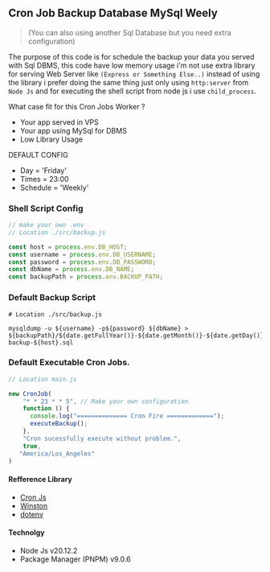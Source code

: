## Cron Job Backup Database MySql Weely

> (You can also using another Sql Database but you need extra configuration)

The purpose of this code is for schedule the backup your data you served with Sql DBMS, this code have low memory usage i'm not use extra library for serving Web Server like ``(Express or Something Else..)`` instead of using the library i prefer doing the same thing 
just only using ``http:server`` from ``Node Js`` and for executing the shell script from node js i use ``child_process``. 

What case fit for this Cron Jobs Worker ?
 - Your app served in VPS
 - Your app using MySql for DBMS
 - Low Library Usage

DEFAULT CONFIG
  - Day = 'Friday'
  - Times = 23:00
  - Schedule = 'Weekly'

### Shell Script Config
```js
// make your own .env 
// Location ./src/backup.js

const host = process.env.DB_HOST;
const username = process.env.DB_USERNAME;
const password = process.env.DB_PASSWORD;
const dbName = process.env.DB_NAME;
const backupPath = process.env.BACKUP_PATH;
```
   


### Default Backup Script

```shell
# Location ./src/backup.js

mysqldump -u ${username} -p${password} ${dbName} > ${backupPath}/${date.getFullYear()}-${date.getMonth()}-${date.getDay()}At[${date.getHours()}:${date.getMinutes()}]-backup-${host}.sql
```

### Default Executable Cron Jobs.
```js
// Location main.js

new CronJob(
    "* * 23 * * 5", // Make your own configuration
    function () {
      console.log("============== Cron Fire =============");
      executeBackup();
    },
    "Cron sucessfully execute without problem.",
    true,
   "America/Los_Angeles"
)
```

#### Refference Library 
  + [Cron Js](https://github.com/kelektiv/node-cron)
  + [Winston](https://www.npmjs.com/package/winston)
  + [dotenv](https://www.npmjs.com/package/dotenv)

#### Technolgy
  + Node Js v20.12.2
  + Package Manager (PNPM) v9.0.6


  
